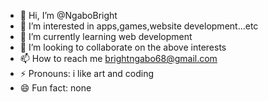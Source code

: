 - 👋 Hi, I’m @NgaboBright
- 👀 I’m interested in apps,games,website development...etc 
- 🌱 I’m currently learning web development
- 💞️ I’m looking to collaborate on the above interests
- 📫 How to reach me brightngabo68@gmail.com
- ⚡ Pronouns: i like art and coding
- 😄 Fun fact: none 

<!---
NgaboBright/NgaboBright is a ✨ special ✨ repository because its `README.md` (this file) appears on your GitHub profile.
You can click the Preview link to take a look at your changes.
--->
